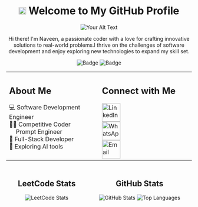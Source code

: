 <!-- Header Section -->
<h1 align="center">
  <img src="https://emojis.slackmojis.com/emojis/images/1588315024/8823/hyperkitty.gif?1588315024" width="20" /> Welcome to My GitHub Profile
</h1>

<!-- Profile Introduction Section -->
<p align="center">
  <img src="https://i.pinimg.com/originals/61/71/81/6171819be4c31993357d758196c75701.gif" alt="Your Alt Text" style="max-width: 400px;">
</p>



<p align="center">
 Hi there! I'm Naveen, a passionate coder with a love for crafting innovative solutions to real-world problems.I thrive on the challenges of software development and enjoy exploring new technologies to expand my skill set.
<p allign="center" 
  



</p>


<!-- Two-Column Layout for About Me and Connect with Me -->
<div align="center">

  
  ![Badge](https://cp-logo.vercel.app/leetcode/NaveenE?logo=true)
  ![Badge](https://cp-logo.vercel.app/codechef/naveen_e?logo=true)
  
  <table style="width: 100%; max-width: 800px; border-collapse: collapse;">
    <tr>
      <!-- Left Column (About Me) -->
      <td style="width: 50%; text-align: left; padding-right: 20px; vertical-align: top;">
        <h2>About Me</h2>
        <ul style="list-style-type: none; padding-left: 0;">
          <li>💻 Software Development Engineer</li>
          <li>🧑‍💻 Competitive Coder</li>
          <li>    <img src="https://emojis.slackmojis.com/emojis/images/1677501454/64366/chat-gpt.png?1677501454" width="14"/>  Prompt Engineer</li>
          <li>🚀 Full-Stack Developer</li>
          <li>🔭 Exploring AI tools</li>
        </ul>
      </td>
      <!-- Right Column (Connect with Me) -->
      <td style="width: 50%; text-align: left; vertical-align: top;">
        <h2>Connect with Me</h2>
        <div style="display: flex; flex-direction: column;">
          <a href="https://www.linkedin.com/in/naveen-e/"><img src="https://user-images.githubusercontent.com/74038190/235294012-0a55e343-37ad-4b0f-924f-c8431d9d2483.gif" alt="LinkedIn" width="50" /></a>
          <a href="https://wa.me/+919043881337"><img src="https://user-images.githubusercontent.com/74038190/235294019-40007353-6219-4ec5-b661-b3c35136dd0b.gif" alt="WhatsApp" width="50" /></a>
          <a href="https://discordapp.com/channels/@me/naveene14"><img src="https://i.postimg.cc/Px31hTPV/372108630-DISCORD-LOGO-1080.gif" alt="Email" width="50" /></a>
        </div>
      </td>
    </tr>
  </table>
</div>

<div style="display: flex; justify-content: space-around; margin-top: 20px;">
  <!-- LeetCode Stats -->
  <div align="center">
    <h2>LeetCode Stats</h2>
    <img src="https://leetcard.jacoblin.cool/NaveenE?theme=dark&font=Poppins&ext=contest" alt="LeetCode Stats" style="max-width: 300px;" />
  </div>

  <!-- GitHub Stats -->
  <div align="center">
    <h2>GitHub Stats</h2>
    <img src="https://github-readme-stats.vercel.app/api?username=NaveenE14&show_icons=true&theme=dark&custom_title=NaveenE14's%20GitHub%20Stats" alt="GitHub Stats" style="max-width: 300px;" />
    <img src="https://github-readme-stats.vercel.app/api/top-langs/?username=NaveenE14&theme=dark&hide_border=false&include_all_commits=true&count_private=true&layout=compact" alt="Top Languages" style="max-width: 300px;" />
  </div>
  
</div>
